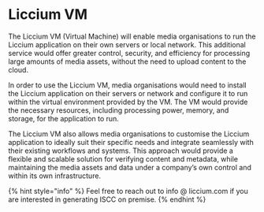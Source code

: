 # Liccium VM

The Liccium VM (Virtual Machine) will enable media organisations to run the Liccium application on their own servers or local network. This additional service would offer greater control, security, and efficiency for processing large amounts of media assets, without the need to upload content to the cloud.

In order to use the Liccium VM, media organisations would need to install the Liccium application on their servers or network and configure it to run within the virtual environment provided by the VM. The VM would provide the necessary resources, including processing power, memory, and storage, for the application to run.

The Liccium VM also allows media organisations to customise the Liccium application to ideally suit their specific needs and integrate seamlessly with their existing workflows and systems. This approach would provide a flexible and scalable solution for verifying content and metadata, while maintaining the media assets and data under a company’s own control and within its own infrastructure.

{% hint style="info" %}
Feel free to reach out to info @ liccium.com if you are interested in generating ISCC on premise.&#x20;
{% endhint %}
